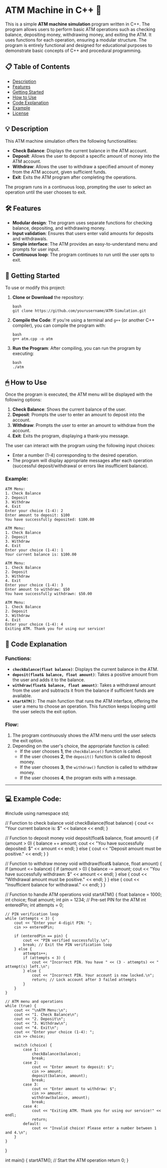 # ATM Machine in C++ 🏧

This is a simple **ATM machine simulation** program written in C++. The program allows users to perform basic ATM operations such as checking balance, depositing money, withdrawing money, and exiting the ATM. It uses functions for each operation, ensuring a modular structure. The program is entirely functional and designed for educational purposes to demonstrate basic concepts of C++ and procedural programming.

## 📋 Table of Contents

- [Description](#description)
- [Features](#features)
- [Getting Started](#getting-started)
- [How to Use](#how-to-use)
- [Code Explanation](#code-explanation)
- [Example](#example)
- [License](#license)

## 💡 Description

This ATM machine simulation offers the following functionalities:
- **Check Balance**: Displays the current balance in the ATM account.
- **Deposit**: Allows the user to deposit a specific amount of money into the ATM account.
- **Withdraw**: Allows the user to withdraw a specified amount of money from the ATM account, given sufficient funds.
- **Exit**: Exits the ATM program after completing the operations.

The program runs in a continuous loop, prompting the user to select an operation until the user chooses to exit.

## 🛠 Features

- **Modular design**: The program uses separate functions for checking balance, depositing, and withdrawing money.
- **Input validation**: Ensures that users enter valid amounts for deposits and withdrawals.
- **Simple interface**: The ATM provides an easy-to-understand menu and prompts for user input.
- **Continuous loop**: The program continues to run until the user opts to exit.

## 🚀 Getting Started

To use or modify this project:

1. **Clone or Download** the repository:
    ```
    bash
    git clone https://github.com/yourusername/ATM-Simulation.git
    ```

2. **Compile the Code**:
    If you're using a terminal and `g++` (or another C++ compiler), you can compile the program with:
    ```
    bash
    g++ atm.cpp -o atm
    ```

3. **Run the Program**:
    After compiling, you can run the program by executing:
    ```
    bash
    ./atm
    ```

## 🖱 How to Use

Once the program is executed, the ATM menu will be displayed with the following options:

1. **Check Balance**: Shows the current balance of the user.
2. **Deposit**: Prompts the user to enter an amount to deposit into the account.
3. **Withdraw**: Prompts the user to enter an amount to withdraw from the account.
4. **Exit**: Exits the program, displaying a thank-you message.

The user can interact with the program using the following input choices:
- Enter a number (1-4) corresponding to the desired operation.
- The program will display appropriate messages after each operation (successful deposit/withdrawal or errors like insufficient balance).

### Example:
```
ATM Menu:
1. Check Balance
2. Deposit
3. Withdraw
4. Exit
Enter your choice (1-4): 2
Enter amount to deposit: $100
You have successfully deposited: $100.00

ATM Menu:
1. Check Balance
2. Deposit
3. Withdraw
4. Exit
Enter your choice (1-4): 1
Your current balance is: $100.00

ATM Menu:
1. Check Balance
2. Deposit
3. Withdraw
4. Exit
Enter your choice (1-4): 3
Enter amount to withdraw: $50
You have successfully withdrawn: $50.00

ATM Menu:
1. Check Balance
2. Deposit
3. Withdraw
4. Exit
Enter your choice (1-4): 4
Exiting ATM. Thank you for using our service!
```
## 📝 Code Explanation

### Functions:

- **`checkBalance(float balance)`**: Displays the current balance in the ATM.
- **`deposit(float& balance, float amount)`**: Takes a positive amount from the user and adds it to the balance.
- **`withdraw(float& balance, float amount)`**: Takes a withdrawal amount from the user and subtracts it from the balance if sufficient funds are available.
- **`startATM()`**: The main function that runs the ATM interface, offering the user a menu to choose an operation. This function keeps looping until the user selects the exit option.

### Flow:
1. The program continuously shows the ATM menu until the user selects the exit option.
2. Depending on the user's choice, the appropriate function is called:
   - If the user chooses **1**, the `checkBalance()` function is called.
   - If the user chooses **2**, the `deposit()` function is called to deposit money.
   - If the user chooses **3**, the `withdraw()` function is called to withdraw money.
   - If the user chooses **4**, the program exits with a message.

---

## 💻 Example Code:

#include <iostream>
using namespace std;

// Function to check balance
void checkBalance(float balance) {
    cout << "Your current balance is: $" << balance << endl;
}

// Function to deposit money
void deposit(float& balance, float amount) {
    if (amount > 0) {
        balance += amount;
        cout << "You have successfully deposited: $" << amount << endl;
    } else {
        cout << "Deposit amount must be positive." << endl;
    }
}

// Function to withdraw money
void withdraw(float& balance, float amount) {
    if (amount <= balance) {
        if (amount > 0) {
            balance -= amount;
            cout << "You have successfully withdrawn: $" << amount << endl;
        } else {
            cout << "Withdrawal amount must be positive." << endl;
        }
    } else {
        cout << "Insufficient balance for withdrawal." << endl;
    }
}

// Function to handle ATM operations
void startATM() {
    float balance = 1000;
    int choice;
    float amount;
    int pin = 1234; // Pre-set PIN for the ATM
    int enteredPin;
    int attempts = 0;

    // PIN verification loop
    while (attempts < 3) {
        cout << "Enter your 4-digit PIN: ";
        cin >> enteredPin;

        if (enteredPin == pin) {
            cout << "PIN verified successfully.\n";
            break; // Exit the PIN verification loop
        } else {
            attempts++;
            if (attempts < 3) {
                cout << "Incorrect PIN. You have " << (3 - attempts) << " attempt(s) left.\n";
            } else {
                cout << "Incorrect PIN. Your account is now locked.\n";
                return; // Lock account after 3 failed attempts
            }
        }
    }

    // ATM menu and operations
    while (true) {
        cout << "\nATM Menu:\n";
        cout << "1. Check Balance\n";
        cout << "2. Deposit\n";
        cout << "3. Withdraw\n";
        cout << "4. Exit\n";
        cout << "Enter your choice (1-4): ";
        cin >> choice;

        switch (choice) {
            case 1:
                checkBalance(balance);
                break;
            case 2:
                cout << "Enter amount to deposit: $";
                cin >> amount;
                deposit(balance, amount);
                break;
            case 3:
                cout << "Enter amount to withdraw: $";
                cin >> amount;
                withdraw(balance, amount);
                break;
            case 4:
                cout << "Exiting ATM. Thank you for using our service!" << endl;
                return;
            default:
                cout << "Invalid choice! Please enter a number between 1 and 4.\n";
        }
    }
}

int main() {
    startATM(); // Start the ATM operation
    return 0;
}

